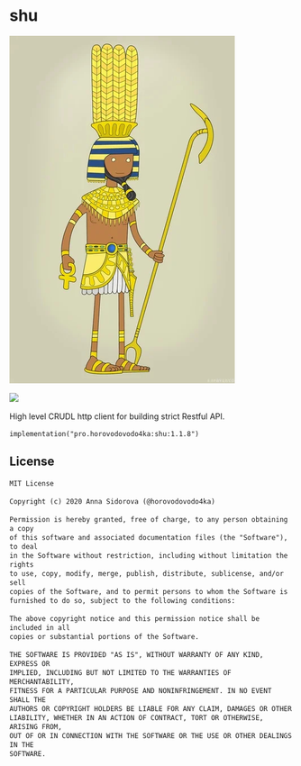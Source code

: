 # shu

![image](./shu.jpg)

[![](https://jitpack.io/v/pro.horovodovodo4ka/shu.svg)](https://jitpack.io/#pro.horovodovodo4ka/shu)

High level CRUDL http client for building strict Restful API.

```
implementation("pro.horovodovodo4ka:shu:1.1.8")
```

## License
```
MIT License

Copyright (c) 2020 Anna Sidorova (@horovodovodo4ka)

Permission is hereby granted, free of charge, to any person obtaining a copy
of this software and associated documentation files (the "Software"), to deal
in the Software without restriction, including without limitation the rights
to use, copy, modify, merge, publish, distribute, sublicense, and/or sell
copies of the Software, and to permit persons to whom the Software is
furnished to do so, subject to the following conditions:

The above copyright notice and this permission notice shall be included in all
copies or substantial portions of the Software.

THE SOFTWARE IS PROVIDED "AS IS", WITHOUT WARRANTY OF ANY KIND, EXPRESS OR
IMPLIED, INCLUDING BUT NOT LIMITED TO THE WARRANTIES OF MERCHANTABILITY,
FITNESS FOR A PARTICULAR PURPOSE AND NONINFRINGEMENT. IN NO EVENT SHALL THE
AUTHORS OR COPYRIGHT HOLDERS BE LIABLE FOR ANY CLAIM, DAMAGES OR OTHER
LIABILITY, WHETHER IN AN ACTION OF CONTRACT, TORT OR OTHERWISE, ARISING FROM,
OUT OF OR IN CONNECTION WITH THE SOFTWARE OR THE USE OR OTHER DEALINGS IN THE
SOFTWARE.
```

